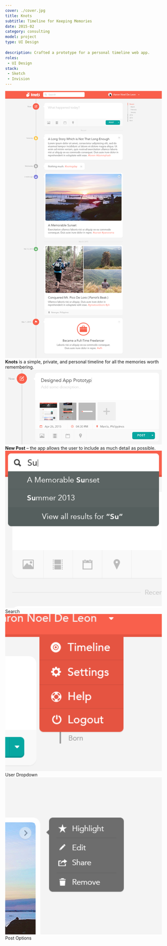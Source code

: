 ```yaml
---
cover: ./cover.jpg
title: Knots
subtitle: Timeline for Keeping Memories
date: 2015-02
category: consulting
model: project
type: UI Design

description: Crafted a prototype for a personal timeline web app.
roles:
 - UI Design
stack:
 - Sketch
 - Invision
---
```


<div class="ui-screenshot">
	<img alt="Landing Page" src="./landing.png" title="Landing Page" />
</div>
<figcaption>
	<strong>Knots</strong> is a simple, private, and personal timeline for all the memories worth remembering.
</figcaption>

<div class="ui-screenshot">
	<img alt="Compose" src="./compose.png" title="Compose" />
</div>
<figcaption>
	<strong>New Post</strong> – the app allows the user to include as much detail as possible.
</figcaption>

<div class="grid three-column">
	<div>
		<div class="ui-screenshot">
			<img alt="Search" src="./search.png" title="Search" />
		</div>
		<figcaption>Search</figcaption>
	</div>
	<div>
		<div class="ui-screenshot">
			<img alt="User Dropdown" src="./user-dropdown.png" title="User Dropdown" />
		</div>
		<figcaption>User Dropdown</figcaption>
	</div>
	<div>
		<div class="ui-screenshot">
			<img alt="Post Options" src="./post-options.png" title="Post Options" />
		</div>
		<figcaption>Post Options</figcaption>
	</div>
</div>
